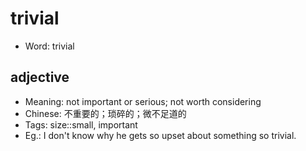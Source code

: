 # trivial

- Word: trivial

## adjective

- Meaning: not important or serious; not worth considering
- Chinese: 不重要的；琐碎的；微不足道的
- Tags: size::small, important
- Eg.: I don't know why he gets so upset about something so trivial.

